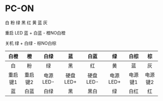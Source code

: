 # PC-ON


白 粉 绿 黑 红 黄 蓝 灰

重启
LED 蓝 + 白蓝 - 橙NO白橙

关机 
绿 + 白绿 - 棕NO白棕


|白橙|橙|白绿|蓝|白蓝|绿|白棕|棕|
|:----:|:----:|:----:|:----:|:----:|:----:|:----:|:----:|
|白|粉|绿|黑|红|黄|蓝|灰|
|重启键1|重启键2|电源LED-|硬盘LED+|硬盘LED-|电源LED+|电源键1|电源键2|
|蓝|白蓝|白绿|黑|黑白|绿|白红|红|
